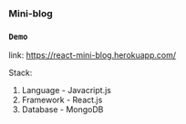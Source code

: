 ### Mini-blog

### `Demo`

link: https://react-mini-blog.herokuapp.com/

Stack:
  1. Language - Javacript.js
  2. Framework - React.js
  3. Database - MongoDB 